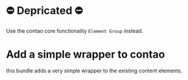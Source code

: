 # ⛔️ Depricated ⛔️

Use the contao core functionality `Element Group` instead.

# Add a simple wrapper to contao

this bundle adds a very simple wrapper to the existing content elements.
